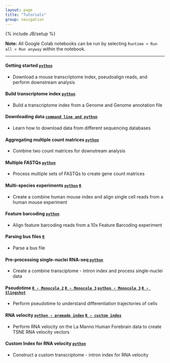 ```yaml
---
layout: page
title: "Tutorials"
group: navigation
---
```


{% include JB/setup %}

**Note:** All Google Colab notebooks can be run by selecting `Runtime > Run all > Run anyway` within the notebook.

---

#### Getting started [`python`](https://colab.research.google.com/github/pachterlab/kallistobustools/blob/master/notebooks/kb_standard.ipynb) 
- Download a mouse transcriptome index, pseudoalign reads, and perform downstream analysis

#### Build transcriptome index [`python`](https://colab.research.google.com/github/pachterlab/kallistobustools/blob/master/notebooks/kb_transcriptome_index.ipynb)
- Build a transcriptome index from a Genome and Genome annotation file

#### Downloading data [`command line and python`](https://colab.research.google.com/github/pachterlab/kallistobustools/blob/master/notebooks/data_download.ipynb)
- Learn how to download data from different sequencing databases

#### Aggregating multiple count matrices [`python`](https://colab.research.google.com/github/pachterlab/kallistobustools/blob/master/notebooks/kb_aggregating_count_matrices.ipynb)
- Combine two count matrices for downstream analysis

#### Multiple FASTQs [`python`](https://colab.research.google.com/github/pachterlab/kallistobustools/blob/master/notebooks/kb_multiple_files.ipynb)
- Process multiple sets of FASTQs to create gene count matrices

#### Multi-species experiments [`python`](https://colab.research.google.com/github/pachterlab/kallistobustools/blob/master/notebooks/kb_species_mixing.ipynb) [`R`](https://bustools.github.io/BUS_notebooks_R/10xv2.html)
- Create a combine human mouse index and align single cell reads from a human mouse experiment

#### Feature barcoding [`python`](https://colab.research.google.com/github/pachterlab/kallistobustools/blob/master/notebooks/kb_kite.ipynb)
- Align feature barcoding reads from a 10x Feature Barcoding experiment

#### Parsing bus files [`R`](https://bustools.github.io/BUS_notebooks_R/10xv3.html)
- Parse a bus file 

#### Pre-processing single-nuclei RNA-seq [`python`](https://colab.research.google.com/github/pachterlab/kallistobustools/blob/master/notebooks/kb_single_nucleus.ipynb)
- Create a combine transciptome - intron index and process single-nuclei data

#### Pseudotime [`R - Monocole 2`](https://bustools.github.io/BUS_notebooks_R/monocle2.html) [`R - Monocole 3`](https://bustools.github.io/BUS_notebooks_R/monocle3.html) [`python - Monocole 3`](https://colab.research.google.com/github/pachterlab/kallistobustools/blob/master/notebooks/kb_monocle.ipynb) [`R - Slingshot`](https://bustools.github.io/BUS_notebooks_R/slingshot.html)
- Perform pseudotime to understand differentiation trajectories of cells

#### RNA velocity [`python - premade index`](https://colab.research.google.com/github/pachterlab/kallistobustools/blob/master/notebooks/kb_velocity.ipynb) [`R - custom index`](https://bustools.github.io/BUS_notebooks_R/velocity.html)
- Perform RNA velocity on the La Manno Human Forebrain data to create TSNE RNA velocity vectors

#### Custom Index for RNA velocity [`python`](https://colab.research.google.com/github/pachterlab/kallistobustools/blob/master/notebooks/kb_velocity_index.ipynb)
- Construct a custom transcriptome - intron index for RNA velocity
